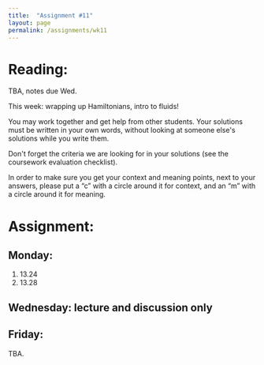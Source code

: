 ```yaml
---
title:  "Assignment #11"
layout: page
permalink: /assignments/wk11
---
```


# Reading:  
TBA, notes due Wed.

This week: wrapping up Hamiltonians, intro to fluids!

You may work together and get help from other students. Your solutions must be written in your own words, without looking at someone else's solutions while you write them.

Don't forget the criteria we are looking for in your solutions (see the coursework evaluation checklist).

In order to make sure you get your context and meaning points,
next to your answers, please put a “c” with a circle around it for context, and an “m” with a circle around it for meaning.

# Assignment:
## Monday:
1. 13.24
2. 13.28

## Wednesday: lecture and discussion only

## Friday:

TBA.
